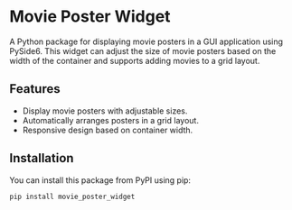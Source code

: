 # Movie Poster Widget

A Python package for displaying movie posters in a GUI application using PySide6. This widget can adjust the size of movie posters based on the width of the container and supports adding movies to a grid layout.

## Features

- Display movie posters with adjustable sizes.
- Automatically arranges posters in a grid layout.
- Responsive design based on container width.

## Installation

You can install this package from PyPI using pip:

```bash
pip install movie_poster_widget